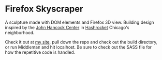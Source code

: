 # Firefox Skyscraper

A sculpture made with DOM elements and Firefox 3D view. Building design inspired by the [John Hancock Center](http://en.wikipedia.org/wiki/John_Hancock_Center) in [Hashrocket](http://hashrocket.com) Chicago's neighborhood.

Check it out at [my site](http://shaneriley.com/firefox_skyscraper), pull down the repo and check out the build directory, or run Middleman and hit localhost. Be sure to check out the SASS file for how the repetitive code is handled.
